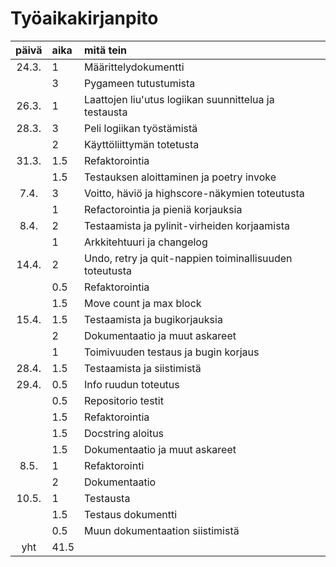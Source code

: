 # Työaikakirjanpito

| päivä | aika | mitä tein  |
| :----:|:-----| :-----|
| 24.3. | 1    | Määrittelydokumentti |
|  | 3    | Pygameen tutustumista |
| 26.3. | 1    | Laattojen liu'utus logiikan suunnittelua ja testausta |
| 28.3. | 3    | Peli logiikan työstämistä |
|  | 2    | Käyttöliittymän totetusta |
| 31.3. | 1.5    | Refaktorointia |
|  | 1.5   | Testauksen aloittaminen ja poetry invoke |
| 7.4. | 3    | Voitto, häviö ja highscore-näkymien toteutusta |
|  | 1   | Refactorointia ja pieniä korjauksia |
| 8.4. | 2    | Testaamista ja pylinit-virheiden korjaamista |
|  | 1   | Arkkitehtuuri ja changelog |
| 14.4. | 2    | Undo, retry ja quit-nappien toiminallisuuden toteutusta |
|  | 0.5   | Refaktorointia |
|  | 1.5   | Move count ja max block |
| 15.4. | 1.5    | Testaamista ja bugikorjauksia |
|  | 2   | Dokumentaatio ja muut askareet |
|  | 1   | Toimivuuden testaus ja bugin korjaus |
| 28.4. | 1.5   | Testaamista ja siistimistä |
| 29.4. | 0.5   | Info ruudun toteutus |
| | 0.5   | Repositorio testit |
| | 1.5   | Refaktorointia |
| | 1.5   | Docstring aloitus |
| | 1.5   | Dokumentaatio ja muut askareet |
|8.5. | 1  | Refaktorointi |
| | 2  | Dokumentaatio |
|10.5. | 1  | Testausta |
| | 1.5  | Testaus dokumentti |
| | 0.5  | Muun dokumentaation siistimistä |
| yht | 41.5  |  |
